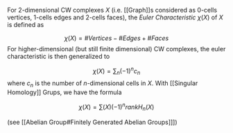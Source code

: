 For $2$-dimensional CW complexes $X$ (i.e. [[Graph]]s considered as $0$-cells vertices, $1$-cells edges and $2$-cells faces), the *Euler Characteristic* $\chi(X)$ of $X$ is defined as 

$$\chi(X) = \#Vertices - \#Edges + \#Faces $$For higher-dimensional (but still finite dimensional) CW complexes, the euler characteristic is then generalized to 

$$ \chi(X) = \sum_{n} (-1)^n c_n $$ where $c_n$ is the number of $n$-dimensional cells in $X$. 
With [[Singular Homology]] Grups, we have the formula 

$$ \chi(X) =\sum(X)(-1)^n rankH_n(X)$$

(see [[Abelian Group#Finitely Generated Abelian Groups]]])